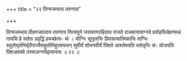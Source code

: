 +++
title = "२२ तिग्मजम्भाय तरुणाय"

+++

तिग्मजम्भाय तीक्ष्णज्वालाय तरुणाय नित्ययूने जरामरणरहिताय राजते राजमानायाग्नये प्रयोहविर्लक्षणमन्नं गायसि हे स्तोतः प्रवृद्धिं प्रयच्छेत्य- र्थः । योग्निः सूनृताभिः प्रियसत्यात्मिकाभिः वाग्भिः स्तुतोघृतेभिर्घृतैराज्यैराहुतोभिहुतश्चसन् सुवीर्यं शोभनवीर्यं पिंशते आश्लेषयति स्तोतृभिः सं- योजयति पिशअवयवे तस्माअग्नयेइत्यन्वयः ॥ २२ ॥